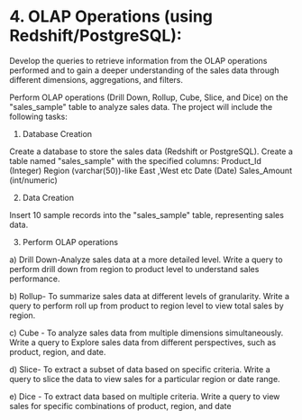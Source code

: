 # 4. OLAP Operations (using Redshift/PostgreSQL):

Develop the queries to retrieve information from the OLAP operations performed and to gain a deeper understanding of the sales data through different dimensions, aggregations, and filters.

Perform OLAP operations (Drill Down, Rollup, Cube, Slice, and Dice) on the
"sales_sample" table to analyze sales data. The project will include the following tasks:

1. Database Creation
   
Create a database to store the sales data (Redshift or PostgreSQL).
Create a table named "sales_sample" with the specified columns:
Product_Id (Integer)
Region (varchar(50))-like East ,West etc
Date (Date)
Sales_Amount (int/numeric)

2. Data Creation
   
Insert 10 sample records into the "sales_sample" table, representing sales data.

3. Perform OLAP operations
   
a) Drill Down-Analyze sales data at a more detailed level. Write a query to perform drill down
from region to product level to understand sales performance.

b) Rollup- To summarize sales data at different levels of granularity. Write a query to perform
roll up from product to region level to view total sales by region.

c) Cube - To analyze sales data from multiple dimensions simultaneously. Write a query to
Explore sales data from different perspectives, such as product, region, and date.

d) Slice- To extract a subset of data based on specific criteria. Write a query to slice the data to
view sales for a particular region or date range.

e) Dice - To extract data based on multiple criteria. Write a query to view sales for specific
combinations of product, region, and date
